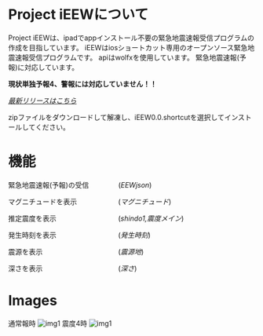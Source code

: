 # Project iEEWについて
Project iEEWは、ipadでappインストール不要の緊急地震速報受信プログラムの作成を目指しています。
iEEWはiosショートカット専用のオープンソース緊急地震速報受信プログラムです。
apiはwolfxを使用しています。
緊急地震速報(予報)に対応しています。

**現状単独予報4、警報には対応していません！！**

*[最新リリースはこちら](https://github.com/Ikaring45/ProjectiEEW/releases)*

zipファイルをダウンロードして解凍し、iEEW0.0.shortcutを選択してインストールしてください。

# 機能
緊急地震速報(予報)の受信　　 　　(*EEWjson*)

マグニチュードを表示　　　　　　(*マグニチュード*)

推定震度を表示　　　　　　　　　(*shindo1,震度メイン*)

発生時刻を表示　　　　　　　　　(*発生時刻*)

震源を表示　　　　　　　　　　　(*震源地*)

深さを表示　　　　　　　　　　　(*深さ*)
# Images
通常報時
![img1](https://github.com/Ikaring45/iEEW/blob/main/iEEWsindo3.jpg)
震度4時
![img1](https://github.com/Ikaring45/iEEW/blob/main/iEEWsindo4.jpg)
